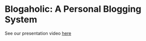 # Blogaholic: A Personal Blogging System

See our presentation video [here](https://www.youtube.com/watch?v=xZibWO3UgNw)









